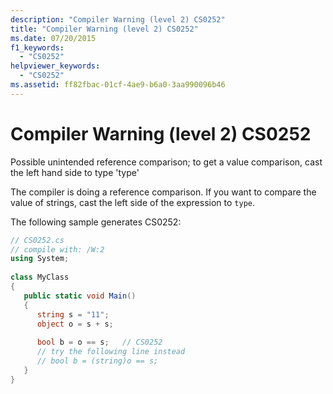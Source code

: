 ```yaml
---
description: "Compiler Warning (level 2) CS0252"
title: "Compiler Warning (level 2) CS0252"
ms.date: 07/20/2015
f1_keywords: 
  - "CS0252"
helpviewer_keywords: 
  - "CS0252"
ms.assetid: ff82fbac-01cf-4ae9-b6a0-3aa990096b46
---
```

# Compiler Warning (level 2) CS0252
Possible unintended reference comparison; to get a value comparison, cast the left hand side to type 'type'  
  
 The compiler is doing a reference comparison. If you want to compare the value of strings, cast the left side of the expression to `type`.  
  
 The following sample generates CS0252:  
  
```csharp  
// CS0252.cs  
// compile with: /W:2  
using System;  
  
class MyClass  
{  
   public static void Main()  
   {  
      string s = "11";  
      object o = s + s;  
  
      bool b = o == s;   // CS0252  
      // try the following line instead  
      // bool b = (string)o == s;  
   }  
}  
```
